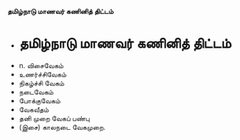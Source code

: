 **தமிழ்நாடு மாணவர் கணினித் திட்டம்**
- # தமிழ்நாடு மாணவர் கணினித் திட்டம்
- n. விசைவேகம்
- உணர்ச்சிவேகம்
- நிகழ்ச்சி வேகம்
- நடைவேகம்
- போக்குவேகம்
- வேகவீதம்
- தனி முறை வேகப் பண்பு
- (இசை) காலநடை வேகமுறை.

